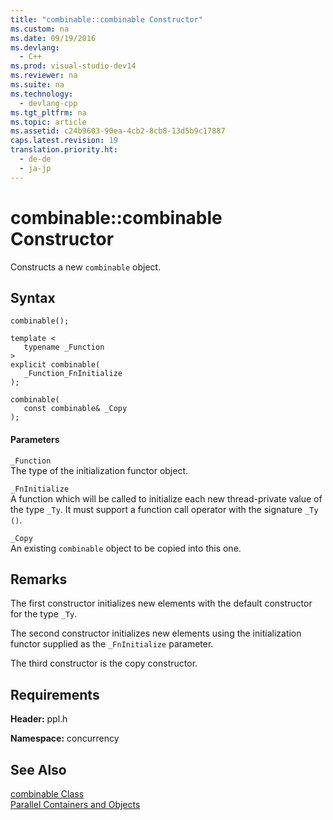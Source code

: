 ```yaml
---
title: "combinable::combinable Constructor"
ms.custom: na
ms.date: 09/19/2016
ms.devlang: 
  - C++
ms.prod: visual-studio-dev14
ms.reviewer: na
ms.suite: na
ms.technology: 
  - devlang-cpp
ms.tgt_pltfrm: na
ms.topic: article
ms.assetid: c24b9603-90ea-4cb2-8cb8-13d5b9c17887
caps.latest.revision: 19
translation.priority.ht: 
  - de-de
  - ja-jp
---
```

# combinable::combinable Constructor
Constructs a new `combinable` object.  
  
## Syntax  
  
```  
combinable();  
  
template <  
   typename _Function  
>  
explicit combinable(  
   _Function_FnInitialize  
);  
  
combinable(  
   const combinable& _Copy  
);  
```  
  
#### Parameters  
 `_Function`  
 The type of the initialization functor object.  
  
 `_FnInitialize`  
 A function which will be called to initialize each new thread-private value of the type `_Ty`. It must support a function call operator with the signature `_Ty ()`.  
  
 `_Copy`  
 An existing `combinable` object to be copied into this one.  
  
## Remarks  
 The first constructor initializes new elements with the default constructor for the type `_Ty`.  
  
 The second constructor initializes new elements using the initialization functor supplied as the `_FnInitialize` parameter.  
  
 The third constructor is the copy constructor.  
  
## Requirements  
 **Header:** ppl.h  
  
 **Namespace:** concurrency  
  
## See Also  
 [combinable Class](../vs140/combinable-Class.md)   
 [Parallel Containers and Objects](../vs140/Parallel-Containers-and-Objects.md)